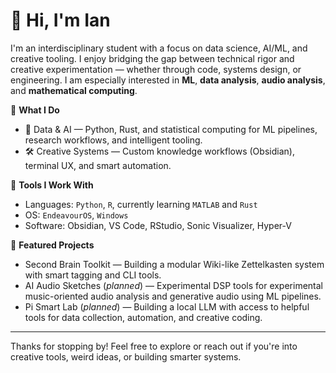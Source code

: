<!--
**eatsfrog/eatsfrog** is a ✨ _special_ ✨ repository because its `README.md` (this file) appears on your GitHub profile.

Here are some ideas to get you started:

- 🔭 I’m currently working on ...
- 🌱 I’m currently learning ...
- 👯 I’m looking to collaborate on ...
- 🤔 I’m looking for help with ...
- 💬 Ask me about ...
- 📫 How to reach me: ...
- 😄 Pronouns: ...
- ⚡ Fun fact: ...
-->

# 👋 Hi, I'm Ian

I'm an interdisciplinary student with a focus on data science, AI/ML, and creative tooling. I enjoy bridging the gap between technical rigor and creative experimentation — whether through code, systems design, or engineering. I am especially interested in **ML**, **data analysis**, **audio analysis**, and **mathematical computing**.

🔧 **What I Do**

- 🧠 Data & AI — Python, Rust, and statistical computing for ML pipelines, research workflows, and intelligent tooling.
- 🛠️ Creative Systems — Custom knowledge workflows (Obsidian), terminal UX, and smart automation.

🧰 **Tools I Work With**

- Languages: `Python`, `R`, currently learning `MATLAB` and `Rust`
- OS: `EndeavourOS`, `Windows`
- Software: Obsidian, VS Code, RStudio, Sonic Visualizer, Hyper-V

📌 **Featured Projects**

- Second Brain Toolkit — Building a modular Wiki-like Zettelkasten system with smart tagging and CLI tools.
- AI Audio Sketches (*planned*) — Experimental DSP tools for experimental music-oriented audio analysis and generative audio using ML pipelines.
- Pi Smart Lab (*planned*) — Building a local LLM with access to helpful tools for data collection, automation, and creative coding.

---

Thanks for stopping by! Feel free to explore or reach out if you're into creative tools, weird ideas, or building smarter systems.

